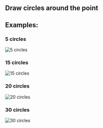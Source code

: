 ## Draw circles around the point

## Examples:

### 5 circles
![5 circles](https://github.com/Sufflavus/D3Examples/blob/master/Diagrams/1_CirclesAroundPoint/results/05.png)

### 15 circles
![15 circles](https://github.com/Sufflavus/D3Examples/blob/master/Diagrams/1_CirclesAroundPoint/results/15.png)

### 20 circles
![20 circles](https://github.com/Sufflavus/D3Examples/blob/master/Diagrams/1_CirclesAroundPoint/results/20.png)

### 30 circles
![30 circles](https://github.com/Sufflavus/D3Examples/blob/master/Diagrams/1_CirclesAroundPoint/results/30.png)